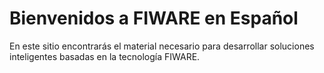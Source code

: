 # Bienvenidos a FIWARE en Español
En este sitio encontrarás el material necesario para desarrollar soluciones inteligentes basadas en la tecnología FIWARE.
